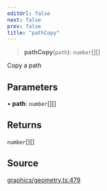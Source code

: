 ```yaml
---
editUrl: false
next: false
prev: false
title: "pathCopy"
---
```


> **pathCopy**(`path`): `number`[][]

Copy a path

## Parameters

• **path**: `number`[][]

## Returns

`number`[][]

## Source

[graphics/geometry.ts:479](https://github.com/dgmjs/dgmjs/blob/main/packages/core/src/graphics/geometry.ts#L479)
